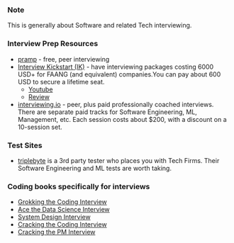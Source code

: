 ### Note 

This is generally about Software and related Tech interviewing. 

### Interview Prep Resources
* [pramp](pramp.com) - free, peer interviewing
* [Interview Kickstart (IK)](https://interviewkickstart.com) - have interviewing packages costing 6000 USD+ for FAANG (and equivalent) companies.You can pay about 600 USD to secure a lifetime seat. 
  * [Youtube](https://www.youtube.com/results?search_query=interview+kickstart)
  * [Review](https://medium.com/@derekchung_44906/my-review-of-interview-kickstart-d9b15a33d954)
* [interviewing.io](https://interviewing.io) - peer, plus paid professionally coached interviews. There are separate paid tracks for Software Engineering, ML, Management, etc. Each session costs about $200, with a discount on a 10-session set.

### Test Sites
* [triplebyte](https://triplebyte.com) is a 3rd party tester who places you with Tech Firms. Their Software Engineering and ML tests are worth taking.

### Coding books specifically for interviews
* [Grokking the Coding Interview](https://www.educative.io/courses/grokking-the-coding-interview)
* [Ace the Data Science Interview](https://www.acethedatascienceinterview.com/)
* [System Design Interview](https://www.amazon.com/System-Design-Interview-insiders-Second/dp/B08CMF2CQF/ref=sxin_9_mbs_w_global_sims?crid=3EVS6VH4RI6JI&cv_ct_cx=cracking+the+coding+interview&keywords=cracking+the+coding+interview&pd_rd_i=B08CMF2CQF&pd_rd_r=74e9dd2b-5fae-4246-af66-63edeb469dde&pd_rd_w=V5pbf&pd_rd_wg=7F91l&pf_rd_p=a0190b3f-b29d-43d7-bff3-2f22febed405&pf_rd_r=Q4Q4PCMPDA1M6JX0F9ED&qid=1641782727&sprefix=cracking+the+co%2Caps%2C279&sr=1-1-9e7645f9-2d19-4bff-863e-f6cdbe50f990)
* [Cracking the Coding Interview](https://www.amazon.com/Cracking-Coding-Interview-Programming-Questions/dp/0984782850/ref=sr_1_1?crid=BF40593JCIDW&keywords=cracking+the+coding+interview+2021&qid=1641782793&s=books&sprefix=cracking+the+coding+interview+20%2Cstripbooks%2C205&sr=1-1)
* [Cracking the PM Interview](https://www.amazon.com/Cracking-PM-Interview-Product-Technology/dp/0984782818/ref=sr_1_1?crid=190WTG6HUDNRC&keywords=cracking+the+pm+interview&qid=1641782886&s=books&sprefix=cracking+the+pm+intervi%2Cstripbooks%2C259&sr=1-1)